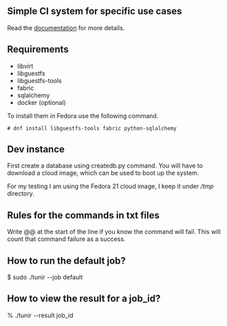 ## Simple CI system for specific use cases

Read the [documentation](http://tunir.rtfd.org) for more details.


## Requirements

- libvirt
- libguestfs
- libguestfs-tools
- fabric
- sqlalchemy
- docker (optional)

To install them in Fedora use the following command.

    # dnf install libguestfs-tools fabric python-sqlalchemy

## Dev instance

First create a database using createdb.py command. You will have to
download a cloud image, which can be used to boot up the system.

For my testing I am using the Fedora 21 cloud image, I keep it
under */tmp* directory.

## Rules for the commands in txt files

Write @@ at the start of the line if you know the command will fail. This will count
that command failure as a success.

## How to run the default job?

$ sudo ./tunir --job default

## How to view the result for a job_id?

% ./tunir --result job_id

